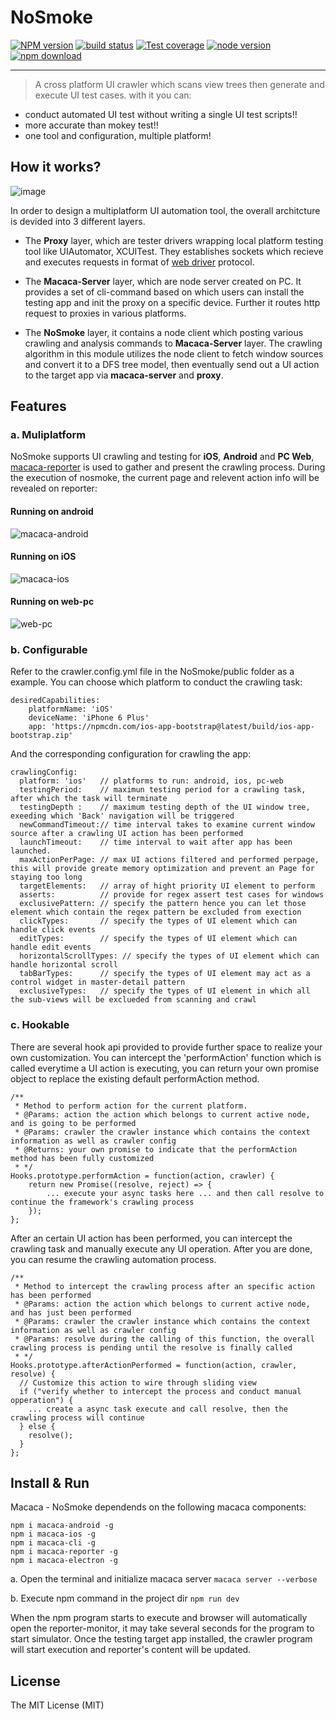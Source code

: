 # NoSmoke

[![NPM version][npm-image]][npm-url]
[![build status][travis-image]][travis-url]
[![Test coverage][coveralls-image]][coveralls-url]
[![node version][node-image]][node-url]
[![npm download][download-image]][download-url]

[npm-image]: https://img.shields.io/npm/v/nosmoke.svg?style=flat-square
[npm-url]: https://npmjs.org/package/nosmoke
[travis-image]: https://img.shields.io/travis/macacajs/NoSmoke.svg?style=flat-square
[travis-url]: https://travis-ci.org/macacajs/NoSmoke
[coveralls-image]: https://img.shields.io/coveralls/macacajs/NoSmoke.svg?style=flat-square
[coveralls-url]: https://coveralls.io/r/macacajs/NoSmoke?branch=master
[node-image]: https://img.shields.io/badge/node.js-%3E=_7-green.svg?style=flat-square
[node-url]: http://nodejs.org/download/
[download-image]: https://img.shields.io/npm/dm/nosmoke.svg?style=flat-square
[download-url]: https://npmjs.org/package/nosmoke

---

> A cross platform UI crawler which scans view trees then generate and execute UI test cases. with it you can:

- conduct automated UI test without writing a single UI test scripts!!
- more accurate than mokey test!!
- one tool and configuration, multiple platform!

## How it works?

![image](https://user-images.githubusercontent.com/8198256/31303704-aa26c68a-ab44-11e7-9346-02db403edc48.png)

In order to design a multiplatform UI automation tool, the overall architcture is devided into 3 different layers. 

- The **Proxy** layer, which are tester drivers wrapping local platform testing tool like UIAutomator, XCUITest. They establishes sockets which recieve and executes requests in format of [web driver](https://www.w3.org/TR/webdriver/) protocol. 

- The **Macaca-Server** layer, which are node server created on PC. It provides a set of cli-command based on which users can install the testing app and init the proxy on a specific device. Further it routes http request to proxies in various platforms.

- The **NoSmoke** layer, it contains a node client which posting various crawling and analysis commands to **Macaca-Server** layer. The crawling algorithm in this module utilizes the node client to fetch window sources and convert it to a DFS tree model, then eventually send out a UI action to the target app via **macaca-server** and **proxy**.

## Features

### a. Muliplatform

NoSmoke supports UI crawling and testing for **iOS**, **Android** and **PC Web**, [macaca-reporter](https://github.com/macacajs/macaca-reporter) is used to gather and present the crawling process. During the execution of nosmoke, the current page and relevent action info will be revealed on reporter:

#### Running on android 

![macaca-android](https://user-images.githubusercontent.com/8198256/31303578-988f5db2-ab42-11e7-8b96-52175fe4ba92.gif)

#### Running on iOS

![macaca-ios](https://user-images.githubusercontent.com/8198256/31303576-98897564-ab42-11e7-9a12-36e5aaf5161d.gif)

#### Running on web-pc

![web-pc](https://user-images.githubusercontent.com/8198256/31303577-988df9c2-ab42-11e7-8c60-1bd456cedddd.gif)

### b. Configurable 

Refer to the crawler.config.yml file in the NoSmoke/public folder as a example. You can choose which platform to conduct the crawling task:

```
desiredCapabilities:
	platformName: 'iOS'
  	deviceName: 'iPhone 6 Plus'
 	app: 'https://npmcdn.com/ios-app-bootstrap@latest/build/ios-app-bootstrap.zip'
```

And the corresponding configuration for crawling the app:

```
crawlingConfig:
  platform: 'ios'   // platforms to run: android, ios, pc-web
  testingPeriod:    // maximun testing period for a crawling task, after which the task will terminate
  testingDepth :    // maximum testing depth of the UI window tree, exeeding which 'Back' navigation will be triggered
  newCommandTimeout:// time interval takes to examine current window source after a crawling UI action has been performed
  launchTimeout:    // time interval to wait after app has been launched.
  maxActionPerPage: // max UI actions filtered and performed perpage, this will provide greate memory optimization and prevent an Page for staying too long   
  targetElements:   // array of hight priority UI element to perform
  asserts:          // provide for regex assert test cases for windows
  exclusivePattern: // specify the pattern hence you can let those element which contain the regex pattern be excluded from exection
  clickTypes:       // specify the types of UI element which can handle click events
  editTypes:        // specify the types of UI element which can handle edit events
  horizontalScrollTypes: // specify the types of UI element which can handle horizontal scroll
  tabBarTypes:      // specify the types of UI element may act as a control widget in master-detail pattern
  exclusiveTypes:   // specify the types of UI element in which all the sub-views will be exclueded from scanning and crawl
```

### c. Hookable
There are several hook api provided to provide further space to realize your own customization. 
You can intercept the 'performAction' function which is called everytime a UI action is executing, 
you can return your own promise object to replace the existing default performAction method. 

```
/**
 * Method to perform action for the current platform.
 * @Params: action the action which belongs to current active node, and is going to be performed
 * @Params: crawler the crawler instance which contains the context information as well as crawler config
 * @Returns: your own promise to indicate that the performAction method has been fully customized
 * */
Hooks.prototype.performAction = function(action, crawler) {
  	return new Promise((resolve, reject) => {
  		... execute your async tasks here ... and then call resolve to continue the framework's crawling process
  	});
};

```

After an certain UI action has been performed, you can intercept the crawling task and manually execute any UI operation. After you are done, you can resume the crawling automation process.

```
/**
 * Method to intercept the crawling process after an specific action has been performed
 * @Params: action the action which belongs to current active node, and has just been performed
 * @Params: crawler the crawler instance which contains the context information as well as crawler config
 * @Params: resolve during the calling of this function, the overall crawling process is pending until the resolve is finally called
 * */
Hooks.prototype.afterActionPerformed = function(action, crawler, resolve) {
  // Customize this action to wire through sliding view
  if ("verify whether to intercept the process and conduct manual opperation") {
    ... create a async task execute and call resolve, then the crawling process will continue
  } else {
    resolve();
  }
};
```

## Install & Run
 
Macaca - NoSmoke dependends on the following macaca components:

```
npm i macaca-android -g
npm i macaca-ios -g
npm i macaca-cli -g
npm i macaca-reporter -g
npm i macaca-electron -g
```

a. Open the terminal and initialize macaca server `macaca server --verbose`

b. Execute npm command in the project dir `npm run dev`

When the npm program starts to execute and browser will automatically open the reporter-monitor, it may take several seconds for the program to start simulator. Once the testing target app installed, the crawler program will start execution and reporter's content will be updated.

## License

The MIT License (MIT)
